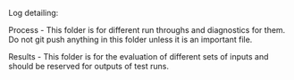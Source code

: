 Log detailing:

Process - This folder is for different run throughs and diagnostics for them. Do not git push anything in this folder unless it is an important file.

Results - This folder is for the evaluation of different sets of inputs and should be reserved for outputs of test runs.